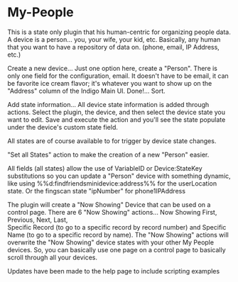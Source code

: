 # My-People
 This is a state only plugin that his human-centric for organizing people data.
 A device is a person... you, your wife, your kid, etc.  Basically, any human that you want
 to have a repository of data on.  (phone, email, IP Address, etc.)
 
 Create a new device...
 Just one option here, create a "Person".  There is only one field for the configuration,
 email.  It doesn't have to be email, it can be favorite ice cream flavor; it's whatever you 
 want to show up on the "Address" column of the Indigo Main UI.
 Done!... Sort.
 
 Add state information...
 All device state information is added through actions.  Select the plugin, the device, 
 and then select the device state you want to edit.  Save and execute the action and you'll 
 see the state populate under the device's custom state field.
 
 All states are of course available to for trigger by device state changes.
 
"Set all States" action to make the creation of a new "Person" easier.
 
 All fields (all states) allow the use of VariableID or Device:StateKey substitutions so you can 
 update a "Person" device with something dynamic, like using %%d:findfriendsminidevice:address%%
 for the userLocation state.
 Or the fingscan state "ipNumber" for phone1IPAddress
 
 The plugin will create a "Now Showing" Device that can be used on a control page.
 There are 6 "Now Showing" actions... Now Showing First, Previous, Next, Last,  
 Specific Record (to go to a specific record by record number) and Specific Name (to go to a specific record by name).
 The "Now Showing" actions will overwrite the  "Now Showing" device states with your other My People devices.
 So, you can basically use one page on a control page to basically scroll through all your devices.
 
 Updates have been made to the help page to include scripting examples